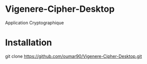 # Vigenere-Cipher-Desktop
Application Cryptographique 

# Installation
git clone https://github.com/oumar90/Vigenere-Cipher-Desktop.git
